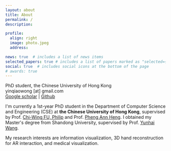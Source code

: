 ```yaml
---
layout: about
title: About
permalink: /
description: 

profile:
  align: right
  image: photo.jpeg
  address: 

news: true  # includes a list of news items
selected_papers: true # includes a list of papers marked as "selected={true}"
social: true  # includes social icons at the bottom of the page
# awards: true
---
```


PhD student, the Chinese University of Hong Kong<br>
yinqiaowong [at] gmail.com<br>
[Google scholar](https://scholar.google.com/citations?user=VXErxoYAAAAJ) | [Github](https://github.com/joyboyish)

I'm currently a 1st-year PhD student in the Department of Computer Science and Engineering (CSE) at **the Chinese University of Hong Kong**, supervised by Prof. [Chi-Wing FU, Philip](https://www.cse.cuhk.edu.hk/~cwfu/) and Prof. [Pheng Ann Heng](https://www.cse.cuhk.edu.hk/~pheng/). I obtained my Master's degree from Shandong University, supervised by Prof. [Yunhai Wang](https://yunhaiwang.net/).

My research interests are information visualization, 3D hand reconstruction for AR interaction, and medical visualization.